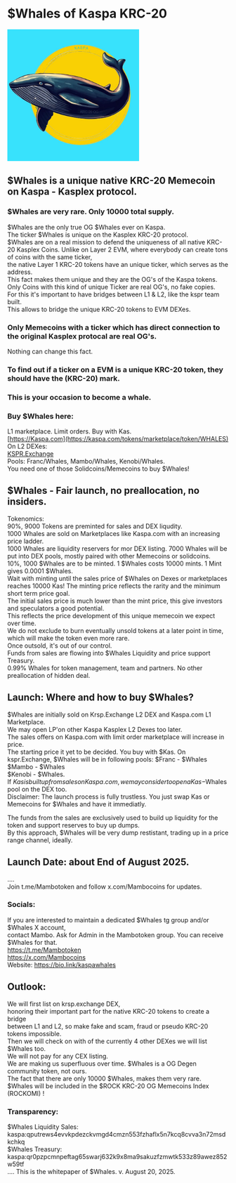 # $Whales of Kaspa KRC-20
<img src="https://raw.githubusercontent.com/Mambo-Token/MamboLaunchPad/refs/heads/main/logos/Whales-Logo.jpg" width="300" height="300">

## $Whales is a unique native KRC-20 Memecoin on Kaspa - Kasplex protocol.  
### $Whales are very rare. Only 10000 total supply.  
$Whales are the only true OG $Whales ever on Kaspa.  
The ticker $Whales is unique on the Kasplex KRC-20 protocol.  
$Whales are on a real mission to defend the uniqueness of all native KRC-20 Kasplex Coins.
Unlike on Layer 2 EVM, where everybody can create tons of coins with the same ticker,  
the native Layer 1 KRC-20 tokens have an unique ticker, which serves as the address.  
This fact makes them unique and they are the OG's of the Kaspa tokens.  
Only Coins with this kind of unique Ticker are real OG's, no fake copies.  
For this it's important to have bridges between L1 & L2, like the kspr team built.  
This allows to bridge the unique KRC-20 tokens to EVM DEXes.  
### Only Memecoins with a ticker which has direct connection to the original Kasplex protocal are real OG's.  
Nothing can change this fact.  
### To find out if a ticker on a EVM is a unique KRC-20 token, they should have the (KRC-20) mark.  

### This is your occasion to become a whale.  
### Buy $Whales here:  
L1 marketplace. Limit orders. Buy with Kas.  
[https://Kaspa.com](https://kaspa.com/tokens/marketplace/token/WHALES)   
On L2 DEXes:  
[KSPR.Exchange](https://kspr.Exchange)   
Pools: Franc/Whales, Mambo/Whales, Kenobi/Whales.  
You need one of those Solidcoins/Memecoins to buy $Whales!  

## $Whales - Fair launch, no preallocation, no insiders.  
Tokenomics:  
90%, 9000 Tokens are preminted for sales and DEX liqudity.  
1000 Whales are sold on Marketplaces like Kaspa.com with an increasing price ladder.  
1000 Whales are liquidity reservers for mor DEX listing.
7000 Whales will be put into DEX pools, mostly paired with other Memecoins or solidcoins.  
10%, 1000 $Whales are to be minted. 1 $Whales costs 10000 mints. 1 Mint gives 0.0001 $Whales.  
Wait with minting until the sales price of $Whales on Dexes or marketplaces reaches 10000 Kas! 
The minting price reflects the rarity and the minimum short term price goal.  
The initial sales price is much lower than the mint price, this give investors and speculators a good potential.  
This reflects the price development of this unique memecoin we expect over time.  
We do not exclude to burn eventually unsold tokens at a later point in time, which will make the token even more rare.  
Once outsold, it's out of our control.  
Funds from sales are flowing into $Whales Liquidity and price support Treasury.  
0.99% Whales for token management, team and partners. No other preallocation of hidden deal.  

## Launch: Where and how to buy $Whales?  
$Whales are initially sold on Krsp.Exchange L2 DEX and Kaspa.com L1 Marketplace.  
We may open LP'on other Kaspa Kasplex L2 Dexes too later.  
The sales offers on Kaspa.com with limit order marketplace will increase in price.  
The starting price it yet to be decided. You buy with $Kas.
On kspr.Exchange, $Whales will be in following pools:
$Franc - $Whales  
$Mambo - $Whales  
$Kenobi - $Whales.  
If $Kas is built up from sales on Kaspa.com, we may consider to open a Kas-$Whales pool on the DEX too.  
Disclaimer: The launch process is fully trustless. You just swap Kas  or Memecoins for $Whales and have it immediatly.  

The funds from the sales are exclusively used to build up liquidity for the token and support reserves to buy up dumps.  
By this approach, $Whales will be very dump restistant, trading up in a price range channel, ideally.  

## Launch Date: about End of August 2025.  
....  
Join t.me/Mambotoken  and follow x.com/Mambocoins for updates.  

### Socials:  
If you are interested to maintain a dedicated $Whales tg group and/or $Whales X account,  
contact Mambo. Ask for Admin in the Mambotoken group. You can receive $Whales for that.  
https://t.me/Mambotoken  
https://x.com/Mambocoins  
Website: https://bio.link/kaspawhales  

## Outlook:  
We will first list on krsp.exchange DEX,  
honoring their important part for the native KRC-20 tokens to create a bridge  
between L1 and L2, so make fake and scam, fraud or pseudo KRC-20 tokens impossible.  
Then we will check on with of the currently 4 other DEXes we will list $Whales too.  
We will not pay for any CEX listing.  
We are making us superfluous over time. $Whales is a OG Degen community token, not ours.  
The fact that there are only 10000 $Whales, makes them very rare.  
$Whales will be included in the $ROCK KRC-20 OG Memecoins Index (ROCKOMI) !

### Transparency:  
$Whales Liquidity Sales: kaspa:qputrews4evvkpdezckvmgd4cmzn553fzhaflx5n7kcq8cvva3n72msdkchkq   
$Whales Treasury: kaspa:qr0pzpcmnpeftag65swarj632k9x8ma9sakuzfzmwtk533z89awez852w59tf  
....
This is the whitepaper of $Whales.  v. August 20, 2025.
